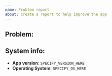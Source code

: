 ```yaml
---
name: Problem report
about: Create a report to help improve the app
---
```

<!-- 
NOTE: If you want all your issues / feature requests to have higher priority,
consider joining our community on Patreon: https://patreon.com/sigma_file_manager
-->

## Problem: <!-- Write your issue details below this line -->



## System info: <!-- Fill in your system details -->
- **App version**: `SPECIFY_VERSION_HERE` <!-- for example: 1.0.0 -->
- **Operating System**: `SPECIFY_OS_HERE` <!-- for example: x64 | Windows 10 -->
